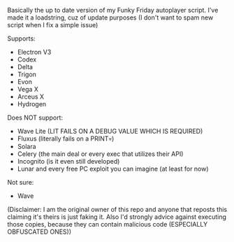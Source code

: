 Basically the up to date version of my Funky Friday autoplayer script. I've made it a loadstring, cuz of update purposes (I don't want to spam new script when I fix a simple issue)

Supports:
- Electron V3
- Codex
- Delta
- Trigon
- Evon
- Vega X
- Arceus X
- Hydrogen

Does NOT support:
- Wave Lite (LIT FAILS ON A DEBUG VALUE WHICH IS REQUIRED)
- Fluxus (literally fails on a PRINT💀)
- Solara
- Celery (the main deal or every exec that utilizes their API)
- Incognito (is it even still developed)
- Lunar
and every free PC exploit you can imagine (at least for now)

Not sure:
- Wave 

(Disclaimer: I am the original owner of this repo and anyone that reposts this claiming it's theirs is just faking it. Also I'd strongly advice against executing those copies, because they can contain malicious code (ESPECIALLY OBFUSCATED ONES))
